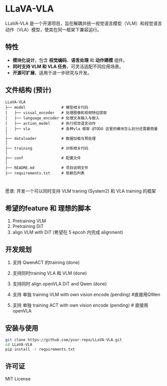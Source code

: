 # LLaVA-VLA

LLaVA-VLA 是一个开源项目，旨在解耦并统一视觉语言模型（VLM）和视觉语言动作（VLA）模型，使其在同一框架下兼容运行。

## 特性

- **模块化设计**，包含 **视觉编码**、**语言处理** 和 **动作建模** 组件。
- **同时支持 VLM 和 VLA 任务**，可灵活适配不同应用场景。
- **开源可扩展**，适用于进一步研究与开发。

## 文件结构 (预计)

```
LLaVA-VLA
├── model                # 模型相关代码
│   ├── visual_encoder   # 处理图像和视频特征提取
│   ├── language_encoder # 处理文本输入与嵌入
│   ├── action_model     # 执行视觉语言动作
│   ├── vla              # 各种vla 框架 @TODO 这里的模块怎么划分还需要商量
│
├── dataloader           # 数据加载与预处理
│
├── training             # 训练相关代码
│
├── conf                 # 配置文件
│
├── README.md            # 项目说明文件
├── requirements.txt     # 依赖包列表
```

#
愿景: 开发一个可以同时支持 VLM traning (System2) 和 VLA training 的框架

## 希望的feature 和 理想的脚本
1. Pretraining VLM
2. Pretraining DiT
3. align VLM with DiT (希望在 5 epcoh 内完成 alignment)


## 开发规划
1. 支持 QwenACT 的training (done)
2. 支持同时training VLA 和 VLM (done)
3. 支持同时 align openVLA DiT and Qwen (done) 

4. 支持 单独 training VLM with own vision encode (pending) #直接用QWen
5. 支持 单独 training ACT with own vision encode (pending) # 直接用openVLA

## 安装与使用

```bash
git clone https://github.com/your-repo/LLaVA-VLA.git
cd LLaVA-VLA
pip install -r requirements.txt
```

## 许可证

MIT License

